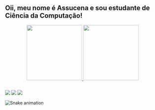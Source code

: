 ## Oii, meu nome é Assucena e sou estudante de Ciência da Computação!

<div align="center">
  <a href="https://github.com/assucena-lopes">
  <img height="180em" src="https://github-readme-stats.vercel.app/api?username=assucena-lopes&show_icons=true&theme=tokyonight&include_all_commits=true&count_private=true"/>
  <img height="180em" src="https://github-readme-stats.vercel.app/api/top-langs/?username=assucena-lopes&layout=compact&langs_count=7&theme=tokyonight"/>
</div>
  
  ##
 
<div> 
  <a href="https://instagram.com/assucena_lopes" target="_blank"><img src="https://img.shields.io/badge/-Instagram-%23E4405F?style=for-the-badge&logo=instagram&logoColor=white" target="_blank"></a>
 <a href="https://discord.gg/sussu#5952" target="_blank"><img src="https://img.shields.io/badge/Discord-7289DA?style=for-the-badge&logo=discord&logoColor=white" target="_blank"></a> 
  <a href = "mailto:contatoassucena.lopes@sou.unifal-mg.edu.br"><img src="https://img.shields.io/badge/-Gmail-%23333?style=for-the-badge&logo=gmail&logoColor=white" target="_blank"></a>
  
  ![Snake animation](https://github.com/assucena-lopes/assucena-lopes/blob/output/github-contribution-grid-snake.svg)
 
</div>
